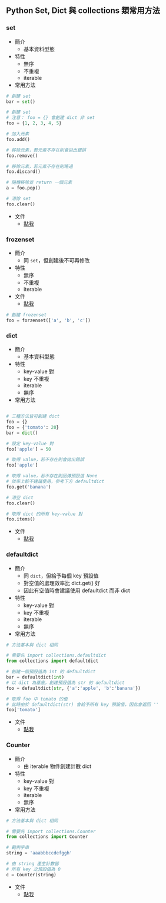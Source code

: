 ## Python Set, Dict 與 collections 類常用方法

### set
- 簡介
    - 基本資料型態
- 特性
    - 無序
    - 不重複
    - iterable
- 常用方法
```py
# 創建 set
bar = set()

# 創建 set
# 注意： foo = {} 會創建 dict 非 set
foo = {1, 2, 3, 4, 5}

# 加入元素
foo.add()

# 移除元素，若元素不存在則會拋出錯誤
foo.remove()

# 移除元素，若元素不存在則略過
foo.discard()

# 隨機移除並 return 一個元素
a = foo.pop()

# 清除 set
foo.clear()
```
- 文件
    - [點我][set]

### frozenset
- 簡介
    - 同 `set`，但創建後不可再修改
- 特性
    - 無序
    - 不重複
    - iterable
- 文件
    - [點我][set]

```py
# 創建 frozenset
foo = forzenset(['a', 'b', 'c'])
```

### dict
- 簡介
    - 基本資料型態
- 特性
    - key-value 對
    - key 不重複
    - iterable
    - 無序
- 常用方法

```py

# 三種方法皆可創建 dict
foo = {}
foo = {'tomato': 20}
bar = dict()

# 設定 key-value 對
foo['apple'] = 50

# 取得 value，若不存在則會拋出錯誤
foo['apple']

# 取得 value，若不存在則回傳預設值 None
# 效率上較不建議使用，參考下方 defaultdict
foo.get('banana')

# 清空 dict
foo.clear()

# 取得 dict 的所有 key-value 對
foo.items()
```

- 文件
    - [點我][dict]

### defaultdict
- 簡介
    - 同 `dict`，但給予每個 key 預設值
    - 對空值的處理效率比 dict.get() 好
    - 因此有空值時會建議使用 defaultdict 而非 dict
- 特性
    - key-value 對
    - key 不重複
    - iterable
    - 無序
- 常用方法

```py
# 方法基本與 dict 相同

# 需要先 import collections.defaultdict
from collections import defaultdict

# 創建一個預設值為 int 的 defaultdict
bar = defaultdict(int)
# 以 dict 為基底，創建預設值為 str 的 defaultdict
foo = defaultdict(str, {'a':'apple', 'b':'banana'})

# 取得 foo 中 tomato 的值
# 此時由於 defaultdict(str) 會給予所有 key 預設值，因此會返回 ''
foo['tomato']
```

- 文件
    - [點我][defaultdict]

### Counter
- 簡介
    - 由 iterable 物件創建計數 dict
- 特性
    - key-value 對
    - key 不重複
    - iterable
    - 無序
- 常用方法

```py
# 方法基本與 dict 相同

# 需要先 import collections.Counter
from collections import Counter

# 範例字串
string = 'aaabbbccdefggh'

# 由 string 產生計數器
# 所有 key 之預設值為 0
c = Counter(string)
```

- 文件
    - [點我][Counter]



[set]: https://docs.python.org/3/library/stdtypes.html?highlight=tuple#set-types-set-frozenset
[dict]: https://docs.python.org/3/library/stdtypes.html?highlight=tuple#mapping-types-dict
[defaultdict]: https://docs.python.org/zh-tw/3/library/collections.html#defaultdict-objects
[Counter]: https://docs.python.org/zh-tw/3/library/collections.html#counter-objects